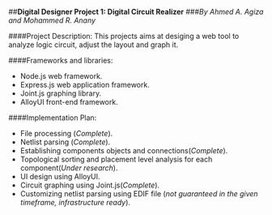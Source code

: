 ##**Digital Designer Project 1: Digital Circuit Realizer**
###*By Ahmed A. Agiza and Mohammed R. Anany*

####Project Description:
This projects aims at desiging a web tool to analyze logic circuit, adjust the layout and graph it.


####Frameworks and libraries:
* Node.js web framework.
* Express.js web application framework.
* Joint.js graphing library.
* AlloyUI front-end framework.

####Implementation Plan:
* File processing (*Complete*).
* Netlist parsing (*Complete*).
* Establishing components objects and connections(*Complete*).
* Topological sorting and placement level analysis for each component(*Under research*).
* UI design using AlloyUI.
* Circuit graphing using Joint.js(*Complete*).
* Customizing netlist parsing using EDIF file (*not guaranteed in the given timeframe, infrastructure ready*).

